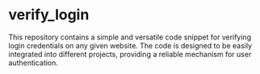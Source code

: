 # verify_login
This repository contains a simple and versatile code snippet for verifying login credentials on any given website. The code is designed to be easily integrated into different projects, providing a reliable mechanism for user authentication.
